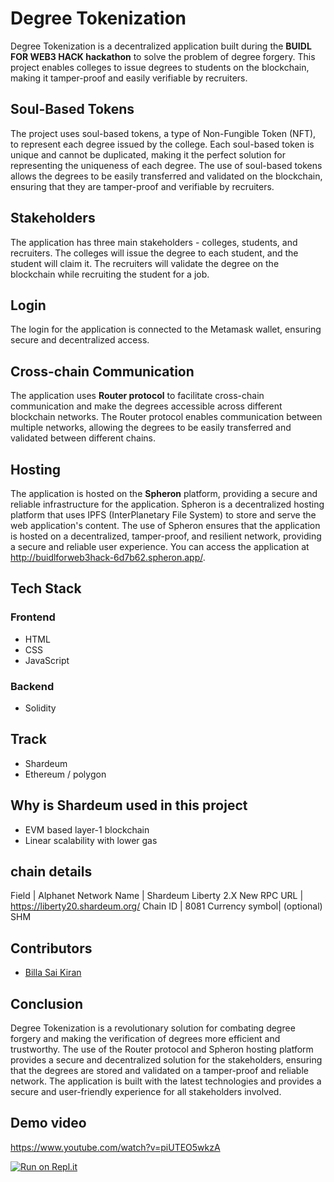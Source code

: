 # Degree Tokenization
Degree Tokenization is a decentralized application built during the **BUIDL FOR WEB3 HACK hackathon** to solve the problem of degree forgery. This project enables colleges to issue degrees to students on the blockchain, making it tamper-proof and easily verifiable by recruiters.

## Soul-Based Tokens
The project uses soul-based tokens, a type of Non-Fungible Token (NFT), to represent each degree issued by the college. Each soul-based token is unique and cannot be duplicated, making it the perfect solution for representing the uniqueness of each degree. The use of soul-based tokens allows the degrees to be easily transferred and validated on the blockchain, ensuring that they are tamper-proof and verifiable by recruiters.

## Stakeholders
The application has three main stakeholders - colleges, students, and recruiters. The colleges will issue the degree to each student, and the student will claim it. The recruiters will validate the degree on the blockchain while recruiting the student for a job.

## Login
The login for the application is connected to the Metamask wallet, ensuring secure and decentralized access.

## Cross-chain Communication
The application uses **Router protocol** to facilitate cross-chain communication and make the degrees accessible across different blockchain networks. The Router protocol enables communication between multiple networks, allowing the degrees to be easily transferred and validated between different chains.

## Hosting
The application is hosted on the **Spheron** platform, providing a secure and reliable infrastructure for the application. Spheron is a decentralized hosting platform that uses IPFS (InterPlanetary File System) to store and serve the web application's content. The use of Spheron ensures that the application is hosted on a decentralized, tamper-proof, and resilient network, providing a secure and reliable user experience. You can access the application at http://buidlforweb3hack-6d7b62.spheron.app/.

## Tech Stack
### Frontend
- HTML
- CSS
- JavaScript
### Backend
- Solidity


## Track
- Shardeum
- Ethereum / polygon

## Why is Shardeum used in this project
- EVM based layer-1 blockchain
- Linear scalability with lower gas
  
## chain details
Field	         | Alphanet
Network Name   | Shardeum Liberty 2.X
New RPC URL	   | https://liberty20.shardeum.org/
Chain ID	     | 8081
Currency symbol| (optional)	SHM

## Contributors
- [Billa Sai Kiran](https://github.com/saikiranbilla)

## Conclusion
Degree Tokenization is a revolutionary solution for combating degree forgery and making the verification of degrees more efficient and trustworthy. The use of the Router protocol and Spheron hosting platform provides a secure and decentralized solution for the stakeholders, ensuring that the degrees are stored and validated on a tamper-proof and reliable network. The application is built with the latest technologies and provides a secure and user-friendly experience for all stakeholders involved.

## Demo video
https://www.youtube.com/watch?v=piUTEO5wkzA

[![Run on Repl.it](https://replit.com/badge/github/saikiranbilla/buidlforthefuture)](https://replit.com/new/github/saikiranbilla/buidlforthefuture)
